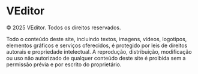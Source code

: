 # VEditor

© 2025 VEditor. Todos os direitos reservados.

Todo o conteúdo deste site, incluindo textos, imagens, vídeos, logotipos, elementos gráficos e serviços oferecidos, é protegido por leis de direitos autorais e propriedade intelectual. A reprodução, distribuição, modificação ou uso não autorizado de qualquer conteúdo deste site é proibida sem a permissão prévia e por escrito do proprietário.
